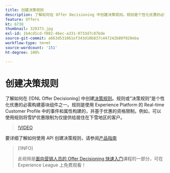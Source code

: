 ```yaml
---
title: 创建决策规则
description: 了解如何在 Offer Decisioning 中创建决策规则。规则是个性化优惠的必需构建基块组件之一。
feature: Offers
kt: 6738
thumbnail: 329373.jpg
exl-id: 1b4cd1cd-f082-46ec-a331-9733d7c87bde
source-git-commit: a663d531061ef343d10b837c447242b89f020eba
workflow-type: tm+mt
source-wordcount: '151'
ht-degree: 100%

---
```


# 创建决策规则

了解如何在 [!DNL Offer Decisioning] 中创建[决策规则](https://experienceleague.adobe.com/docs/journey-optimizer/using/offer-decisioniong/create-components/creating-decision-rules.html?lang=zh-Hans)。规则或“决策规则”是个性化优惠的必需构建基块组件之一。规则是使用 Experience Platform 的 Real-time Customer Profile 中的事件和属性构建的，并基于优惠的资格限制。例如，可以使用规则将雪铲优惠限制为仅提供给居住在下雪地区的客户。

>[!VIDEO](https://video.tv.adobe.com/v/329373?quality=12&learn=on)

要详细了解如何使用 API 创建决策规则，请参阅[产品指南](https://experienceleague.adobe.com/docs/journey-optimizer/using/offer-decisioniong/api-reference/offers-api/decision-rules/create.html?lang=zh-Hans)

>[!INFO]
>
> 此视频是[面向营销人员的 Offer Decisioning 快速入门](https://experienceleague.adobe.com/?recommended=ExperiencePlatform-U-1-2020.1.offerdecisioning?lang=zh-Hans)课程的一部分，可在 Experience League 上免费观看！
